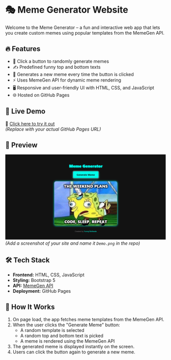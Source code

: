 # 🎭 Meme Generator Website

Welcome to the Meme Generator – a fun and interactive web app that lets you create custom memes using popular templates from the MemeGen API.

## 🔥 Features

- 🎨 Click a button to randomly generate memes 
- ✍️ Predefined funny top and bottom texts
- 🔄 Generates a new meme every time the button is clicked
- ⚡ Uses MemeGen API for dynamic meme rendering
- 🖥️ Responsive and user-friendly UI with HTML, CSS, and JavaScript
- 🌐 Hosted on GitHub Pages

## 🚀 Live Demo

🔗 [Click here to try it out](https://github.com/Yuvraj-1508?tab=repositories)  
*(Replace with your actual GitHub Pages URL)*

## 📸 Preview

![Meme Generator Preview](Demo.png)  
*(Add a screenshot of your site and name it `Demo.png` in the repo)*

## 🛠️ Tech Stack

- **Frontend:** HTML, CSS, JavaScript
- **Styling:** Bootstrap 5
- **API:** [MemeGen API](https://api.memegen.link/templates)
- **Deployment:** GitHub Pages

## 🧩 How It Works

1. On page load, the app fetches meme templates from the MemeGen API.
2. When the user clicks the "Generate Meme" button:
   - A random template is selected
   - A random top and bottom text is picked
   - A meme is rendered using the MemeGen API
3. The generated meme is displayed instantly on the screen.
4. Users can click the button again to generate a new meme.


